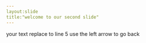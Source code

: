 ```yaml
---
layout:slide
title:"welcome to our second slide"
---
```

your text replace to line 5
use the left arrow to go back

